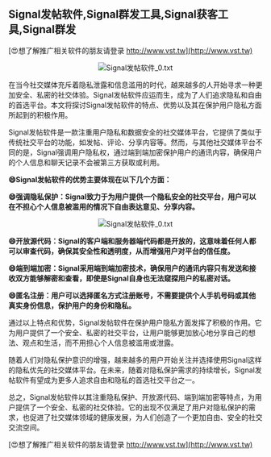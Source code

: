 ## **Signal发帖软件,Signal群发工具,Signal获客工具,Signal群发**

[😍想了解推广相关软件的朋友请登录 http://www.vst.tw](http://www.vst.tw)

 <center><img src="https://vst.tw/MP4/tuiguang/png/0.png" alt="Signal发帖软件_0.txt"></center>

在当今社交媒体充斥着隐私泄露和信息滥用的时代，越来越多的人开始寻求一种更加安全、私密的社交体验。Signal发帖软件应运而生，成为了人们追求隐私和自由的首选平台。本文将探讨Signal发帖软件的特点、优势以及其在保护用户隐私方面所起到的积极作用。

Signal发帖软件是一款注重用户隐私和数据安全的社交媒体平台，它提供了类似于传统社交平台的功能，如发帖、评论、分享内容等。然而，与其他社交媒体平台不同的是，Signal强调用户隐私权，通过端到端加密保护用户的通讯内容，确保用户的个人信息和聊天记录不会被第三方获取或利用。

**😄Signal发帖软件的优势主要体现在以下几个方面：**

**😄强调隐私保护：Signal致力于为用户提供一个隐私安全的社交平台，用户可以在不担心个人信息被滥用的情况下自由表达意见、分享内容。**

 <center><img src="https://vst.tw/MP4/tuiguang/png/4.png" alt="Signal发帖软件_0.txt"></center>

**😄开放源代码：Signal的客户端和服务器端代码都是开放的，这意味着任何人都可以审查代码，确保其安全性和透明度，从而增强用户对平台的信任度。**

**😄端到端加密：Signal采用端到端加密技术，确保用户的通讯内容只有发送和接收双方能够解密和查看，即使是Signal自身也无法窥探用户的私密对话。**

**😄匿名注册：用户可以选择匿名方式注册账号，不需要提供个人手机号码或其他真实身份信息，保护用户的身份和隐私。**

通过以上特点和优势，Signal发帖软件在保护用户隐私方面发挥了积极的作用。它为用户提供了一个安全、私密的社交平台，让用户能够更加放心地分享自己的想法、观点和生活，而不用担心个人信息被滥用或泄露。

随着人们对隐私保护意识的增强，越来越多的用户开始关注并选择使用Signal这样的隐私优先的社交媒体平台。在未来，随着对隐私保护需求的持续增长，Signal发帖软件有望成为更多人追求自由和隐私的首选社交平台之一。

总之，Signal发帖软件以其注重隐私保护、开放源代码、端到端加密等特点，为用户提供了一个安全、私密的社交体验。它的出现不仅满足了用户对隐私保护的需求，也促进了社交媒体领域的健康发展，为人们创造了一个更加自由、安全的社交交流空间。

[😍想了解推广相关软件的朋友请登录 http://www.vst.tw](http://www.vst.tw)



